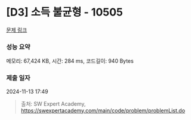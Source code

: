 # [D3] 소득 불균형 - 10505 

[문제 링크](https://swexpertacademy.com/main/code/problem/problemDetail.do?contestProbId=AXNP4CvauaMDFAXS) 

### 성능 요약

메모리: 67,424 KB, 시간: 284 ms, 코드길이: 940 Bytes

### 제출 일자

2024-11-13 17:49



> 출처: SW Expert Academy, https://swexpertacademy.com/main/code/problem/problemList.do